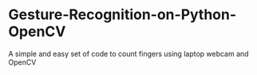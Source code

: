 # Gesture-Recognition-on-Python-OpenCV
A simple and easy set of code to count fingers using laptop webcam and OpenCV
